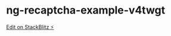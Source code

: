 # ng-recaptcha-example-v4twgt

[Edit on StackBlitz ⚡️](https://stackblitz.com/edit/ng-recaptcha-example-v4twgt)